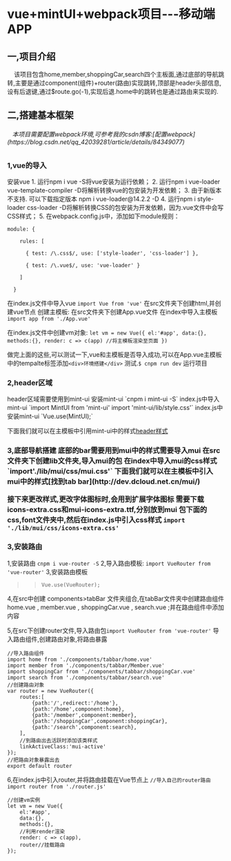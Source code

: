 <h1>vue+mintUI+webpack项目---移动端APP</h1>

<h2>一,项目介绍</h2>
&nbsp;&nbsp;&nbsp;&nbsp;该项目包含home,member,shoppingCar,search四个主板面,通过底部的导航跳转,主要是通过component(组件)+router(路由)实现跳转,顶部是header头部信息,
设有后退键,通过$route.go(-1),实现后退.home中的跳转也是通过路由来实现的.


<h2>二,搭建基本框架</h2>
<h6>&nbsp;&nbsp;&nbsp;本项目需要配置webpack环境,可参考我的csdn博客:[配置webpack](https://blog.csdn.net/qq_42039281/article/details/84349077)</h6>

<h3>1,vue的导入</h3>
安装vue
1. 运行npm i vue -S将vue安装为运行依赖；
2. 运行npm i vue-loader vue-template-compiler -D将解析转换vue的包安装为开发依赖；
3. 由于新版本不支持. 可以下载指定版本  npm i vue-loader@14.2.2 -D
4. 运行npm i style-loader css-loader -D将解析转换CSS的包安装为开发依赖，因为.vue文件中会写CSS样式；
5. 在webpack.config.js中，添加如下module规则：


    module: {

        rules: [

          { test: /\.css$/, use: ['style-loader', 'css-loader'] },

          { test: /\.vue$/, use: 'vue-loader' }

        ]

      }



在index.js文件中导入vue
`import Vue from 'vue'`
在src文件夹下创建html,并创建vue节点
创建主模板:
在src文件夹下创建App.vue文件
在index中导入主模板
`import app from './App.vue'`

在index.js文件中创建vm对象:
    `let vm = new Vue({
        el:'#app',
        data:{},
        methods:{},
        render: c => c(app) //将主模板渲染至页面
        })`


做完上面的这些,可以测试一下,vue和主模板是否导入成功,可以在App.vue主模板中的tempalte标签添加`<div>环境搭建</div>`
测试.`$ cnpm run dev` 运行项目

<h3>2,header区域</h3>
header区域需要使用到mint-ui
安装mint-ui
`cnpm i mint-ui -S`
index.js中导入mint-ui
`import MintUI from 'mint-ui'
import 'mint-ui/lib/style.css'`
index.js中安装mint-ui
`Vue.use(MintUI);`

下面我们就可以在主模板中引用mint-ui中的样式[header样式](http://mint-ui.github.io/docs/#/zh-cn2/header)


<h3>3,底部导航搭建
底部的bar需要用到mui中的样式需要导入mui
在src文件夹下创建lib文件夹,导入mui的包
在index中导入mui的css样式
`import'./lib/mui/css/mui.css'`
下面我们就可以在主模板中引入mui中的样式[找到tab bar](http://dev.dcloud.net.cn/mui/)

接下来更改样式,更改字体图标时,会用到扩展字体图标 需要下载icons-extra.css和mui-icons-extra.ttf,分别放到mui
包下面的css,font文件夹中,然后在index.js中引入css样式 `import './lib/mui/css/icons-extra.css'`

<h3>3,安装路由</h3>

1,安装路由
`cnpm i vue-router -S`
2,导入路由模板:
`import VueRouter from 'vue-router'`
3,安装路由模板

 >><code>Vue.use(VueRouter);</code>




4,在src中创建 components>tabBar 文件夹组合,在tabBar文件夹中创建路由组件home.vue , member.vue , shoppingCar.vue , search.vue ;并在路由组件中添加内容

5,在src下创建router文件,导入路由包`import VueRouter from 'vue-router'` 导入路由组件,创建路由对象,将路由暴露

    //导入路由组件
    import home from './components/tabbar/home.vue'
    import member from './components/tabbar/Member.vue'
    import shoppingCar from './components/tabbar/shoppingCar.vue'
    import search from './components/tabbar/search.vue'
    //创建路由对象
    var router = new VueRouter({
        routes:[
            {path:'/',redirect:'/home'},
            {path:'/home',component:home},
            {path:'/member',component:member},
            {path:'/shoppingCar',component:shoppingCar},
            {path:'/search',component:search},
        ],
        //到路由出去活跃时添加该类样式
        linkActiveClass:'mui-active'
    });
    //把路由对象暴露出去
    export default router

6,在index.js中引入router,并将路由挂载在Vue节点上
`//导入自己的router路由
 import router from './router.js'`

    //创建vm实例
    let vm = new Vue({
        el:'#app',
        data:{},
        methods:{},
        //利用render渲染
        render: c => c(app),
        router//挂载路由
    });
